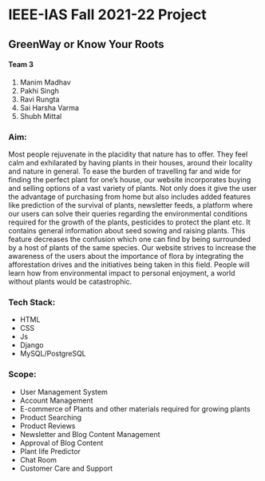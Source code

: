 # IEEE-IAS Fall 2021-22 Project

<h2>GreenWay or Know Your Roots</h2>

<h4>Team 3</h4>
<ol>
  <li>Manim Madhav</li>
  <li>Pakhi Singh</li>
  <li>Ravi Rungta</li>
  <li>Sai Harsha Varma</li>
  <li>Shubh Mittal</li>
</ol>

<h3>Aim: </h3>
<p>
  Most people rejuvenate in the placidity that nature has to offer. They feel calm and exhilarated by having plants in their houses, around their locality and nature in general. To ease the burden of travelling far and wide for finding the perfect plant for one’s house, our website incorporates buying and selling options of a vast variety of plants. Not only does it give the user the advantage of purchasing from home but also includes added features like prediction of the survival of plants, newsletter feeds, a platform where our users can solve their queries regarding the environmental conditions required for the growth of the plants, pesticides to protect the plant etc. It contains general information about seed sowing and raising plants. This feature decreases the confusion which one can find by being surrounded by a host of plants of the same species. Our website strives to increase the awareness of the users about the importance of flora by integrating the afforestation drives and the initiatives being taken in this field. People will learn how from environmental impact to personal enjoyment, a world without plants would be catastrophic. 
</p>

<h3>Tech Stack: </h3>
<ul>
  <li>HTML</li>
  <li>CSS</li>
  <li>Js</li>
  <li>Django</li>
  <li>MySQL/PostgreSQL</li>
</ul>

<h3>Scope: </h3>
<ul>
  <li>User Management System</li>
  <li>Account Management</li>
  <li>E-commerce of Plants and other materials required for growing plants</li>
  <li>Product Searching</li>
  <li>Product Reviews</li>
  <li>Newsletter and Blog Content Management</li>
  <li>Approval of Blog Content</li>
  <li>Plant life Predictor</li>
  <li>Chat Room</li>
  <li>Customer Care and Support</li>
</ul>
